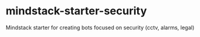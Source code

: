 # mindstack-starter-security
Mindstack starter for creating bots focused on security (cctv, alarms, legal)
